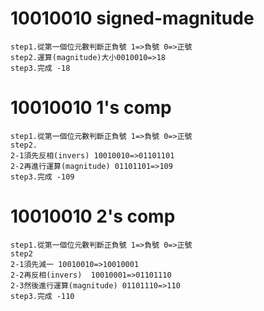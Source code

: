 # 10010010 signed-magnitude

```
step1.從第一個位元數判斷正負號 1=>負號 0=>正號
step2.運算(magnitude)大小0010010=>18
step3.完成 -18

```
# 10010010 1's comp

```
step1.從第一個位元數判斷正負號 1=>負號 0=>正號
step2.
2-1須先反相(invers) 10010010=>01101101
2-2再進行運算(magnitude) 01101101=>109
step3.完成 -109
```
# 10010010 2's comp

```
step1.從第一個位元數判斷正負號 1=>負號 0=>正號
step2
2-1須先減一 10010010=>10010001
2-2再反相(invers)  10010001=>01101110
2-3然後進行運算(magnitude) 01101110=>110
step3.完成 -110
```
